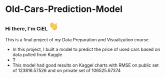 # Old-Cars-Prediction-Model


### Hi there, I'm CiEL <img src="https://raw.githubusercontent.com/ABSphreak/ABSphreak/master/gifs/Hi.gif" width="30px">
This is a final project of my Data Preparation and Visualization course.

- In this project,  I built a model to predict the price of used cars based on data pulled from Kaggle.
- T
- This model had good results on Kaggel charts with RMSE on public set of 123816.57526 and on private set of 106525.67374

